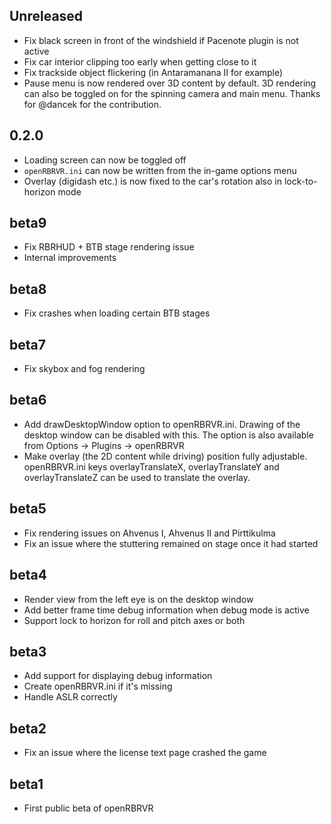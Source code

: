 ## Unreleased

- Fix black screen in front of the windshield if Pacenote plugin is not active
- Fix car interior clipping too early when getting close to it
- Fix trackside object flickering (in Antaramanana II for example)
- Pause menu is now rendered over 3D content by default. 3D rendering can also
  be toggled on for the spinning camera and main menu. Thanks for @dancek for
  the contribution.

## 0.2.0

- Loading screen can now be toggled off
- `openRBRVR.ini` can now be written from the in-game options menu
- Overlay (digidash etc.) is now fixed to the car's rotation also in
  lock-to-horizon mode

## beta9

- Fix RBRHUD + BTB stage rendering issue
- Internal improvements

## beta8

- Fix crashes when loading certain BTB stages

## beta7

- Fix skybox and fog rendering

## beta6

- Add drawDesktopWindow option to openRBRVR.ini. Drawing of the desktop window can be disabled with this. The option is also available from Options -> Plugins -> openRBRVR
- Make overlay (the 2D content while driving) position fully adjustable. openRBRVR.ini keys overlayTranslateX, overlayTranslateY and overlayTranslateZ can be used to translate the overlay.

## beta5

- Fix rendering issues on Ahvenus I, Ahvenus II and Pirttikulma
- Fix an issue where the stuttering remained on stage once it had started

## beta4

- Render view from the left eye is on the desktop window
- Add better frame time debug information when debug mode is active
- Support lock to horizon for roll and pitch axes or both

## beta3

- Add support for displaying debug information
- Create openRBRVR.ini if it's missing
- Handle ASLR correctly

## beta2

- Fix an issue where the license text page crashed the game

## beta1

- First public beta of openRBRVR

